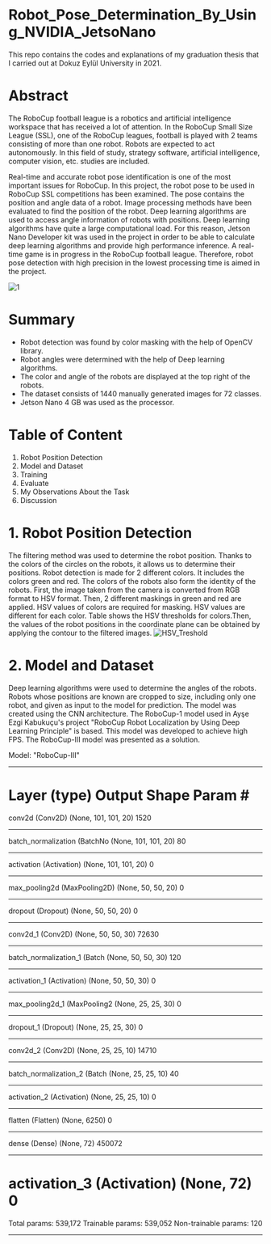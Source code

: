 
# Robot_Pose_Determination_By_Using_NVIDIA_JetsoNano
This repo contains the codes and explanations of my graduation thesis that I carried out at Dokuz Eylül University in 2021.

# Abstract

   The RoboCup football league is a robotics and artificial intelligence workspace that has received a lot of attention. In the RoboCup Small Size League (SSL), one of the RoboCup 
leagues, football is played with 2 teams consisting of more than one robot. Robots are expected to act autonomously. In this field of study, strategy software, artificial 
intelligence, computer vision, etc. studies are included.

   Real-time and accurate robot pose identification is one of the most important issues for RoboCup. In this project, the robot pose to be used in RoboCup SSL competitions has 
been examined. The pose contains the position and angle data of a robot. Image processing methods have been evaluated to find the position of the robot. Deep learning algorithms 
are used to access angle information of robots with positions. Deep learning algorithms have quite a large computational load. For this reason, Jetson Nano Developer kit was used 
in the project in order to be able to calculate deep learning algorithms and provide high performance inference. A real-time game is in progress in the RoboCup football league. 
Therefore, robot pose detection with high precision in the lowest processing time is aimed in the project.

   ![1](https://user-images.githubusercontent.com/84620286/128405283-802e0e4c-8617-4bd6-aa5f-97330be3fbfd.PNG)

# Summary
- Robot detection was found by color masking with the help of OpenCV library.
- Robot angles were determined with the help of Deep learning algorithms.
- The color and angle of the robots are displayed at the top right of the robots.
- The dataset consists of 1440 manually generated images for 72 classes.
- Jetson Nano 4 GB was used as the processor.

# Table of Content
1. Robot Position Detection
2. Model and Dataset
3. Training
4. Evaluate
5. My Observations About the Task
6. Discussion

# 1. Robot Position Detection

   The filtering method was used to determine the robot position. Thanks to the colors of the circles on the robots, it allows us to determine their positions. Robot detection
is made for 2 different colors. It includes the colors green and red. The colors of the robots also form the identity of the robots. First, the image taken from the camera is
converted from RGB format to HSV format. Then, 2 different maskings in green and red are applied. HSV values of colors are required for masking. HSV values are different for
each color. Table  shows the HSV thresholds for colors.Then, the values of the robot positions in the coordinate plane can be obtained by applying the contour to the filtered
images.
![HSV_Treshold](https://user-images.githubusercontent.com/84620286/128512685-c3c2e88c-f034-4941-a21b-456a4f0f465a.PNG)

# 2. Model and Dataset
Deep learning algorithms were used to determine the angles of the robots. Robots whose positions are known are cropped to size, including only one robot, and given as input to
the model for prediction. The model was created using the CNN architecture. The RoboCup-1 model used in Ayşe Ezgi Kabukuçu's project "RoboCup Robot Localization by Using Deep
Learning Principle" is based. This model was developed to achieve high FPS. The RoboCup-III model was presented as a solution.

Model: "RoboCup-III"
_________________________________________________________________
Layer (type)                 Output Shape              Param #   
=================================================================
conv2d (Conv2D)              (None, 101, 101, 20)      1520      
_________________________________________________________________
batch_normalization (BatchNo (None, 101, 101, 20)      80        
_________________________________________________________________
activation (Activation)      (None, 101, 101, 20)      0         
_________________________________________________________________
max_pooling2d (MaxPooling2D) (None, 50, 50, 20)        0         
_________________________________________________________________
dropout (Dropout)            (None, 50, 50, 20)        0         
_________________________________________________________________
conv2d_1 (Conv2D)            (None, 50, 50, 30)        72630     
_________________________________________________________________
batch_normalization_1 (Batch (None, 50, 50, 30)        120       
_________________________________________________________________
activation_1 (Activation)    (None, 50, 50, 30)        0         
_________________________________________________________________
max_pooling2d_1 (MaxPooling2 (None, 25, 25, 30)        0         
_________________________________________________________________
dropout_1 (Dropout)          (None, 25, 25, 30)        0         
_________________________________________________________________
conv2d_2 (Conv2D)            (None, 25, 25, 10)        14710     
_________________________________________________________________
batch_normalization_2 (Batch (None, 25, 25, 10)        40        
_________________________________________________________________
activation_2 (Activation)    (None, 25, 25, 10)        0         
_________________________________________________________________
flatten (Flatten)            (None, 6250)              0         
_________________________________________________________________
dense (Dense)                (None, 72)                450072    
_________________________________________________________________
activation_3 (Activation)    (None, 72)                0         
=================================================================
Total params: 539,172
Trainable params: 539,052
Non-trainable params: 120
_________________________________________________________________
